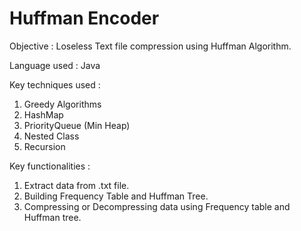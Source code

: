 # Huffman Encoder
Objective : Loseless Text file compression using Huffman Algorithm.

Language used : Java

Key techniques used :
1. Greedy Algorithms
2. HashMap
3. PriorityQueue (Min Heap)
4. Nested Class
5. Recursion

Key functionalities :
1. Extract data from .txt file.
2. Building Frequency Table and Huffman Tree.
3. Compressing or Decompressing data using Frequency table and Huffman tree.

